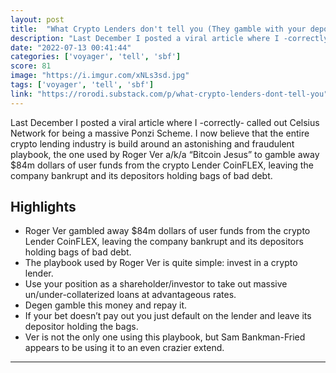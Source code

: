 ```yaml
---
layout: post
title:  "What Crypto Lenders don't tell you (They gamble with your deposits)"
description: "Last December I posted a viral article where I -correctly- called out Celsius Network for being a massive Ponzi Scheme. I now believe that the entire crypto lending industry is build around an astonishing and fraudulent playbook, the one used by Roger Ver a/k/a “Bitcoin Jesus” to gamble away $84m dollars of user funds from the crypto Lender CoinFLEX, leaving the company bankrupt and its depositors holding bags of bad debt."
date: "2022-07-13 00:41:44"
categories: ['voyager', 'tell', 'sbf']
score: 81
image: "https://i.imgur.com/xNLs3sd.jpg"
tags: ['voyager', 'tell', 'sbf']
link: "https://rorodi.substack.com/p/what-crypto-lenders-dont-tell-you"
---
```


Last December I posted a viral article where I -correctly- called out Celsius Network for being a massive Ponzi Scheme. I now believe that the entire crypto lending industry is build around an astonishing and fraudulent playbook, the one used by Roger Ver a/k/a “Bitcoin Jesus” to gamble away $84m dollars of user funds from the crypto Lender CoinFLEX, leaving the company bankrupt and its depositors holding bags of bad debt.

## Highlights

- Roger Ver gambled away $84m dollars of user funds from the crypto Lender CoinFLEX, leaving the company bankrupt and its depositors holding bags of bad debt.
- The playbook used by Roger Ver is quite simple: invest in a crypto lender.
- Use your position as a shareholder/investor to take out massive un/under-collaterized loans at advantageous rates.
- Degen gamble this money and repay it.
- If your bet doesn’t pay out you just default on the lender and leave its depositor holding the bags.
- Ver is not the only one using this playbook, but Sam Bankman-Fried appears to be using it to an even crazier extend.

---
